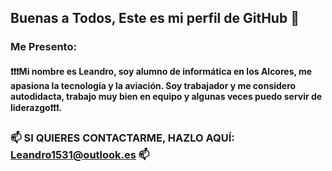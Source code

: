 ## Buenas a Todos, Este es mi perfil de GitHub 👋

### Me Presento:

#### ❗❗❗Mi nombre es Leandro, soy alumno de informática en los Alcores, me apasiona la tecnología y la aviación. Soy trabajador y me considero autodidacta, trabajo muy bien en equipo y algunas veces puedo servir de liderazgo❗❗❗. 

### 📫 SI QUIERES CONTACTARME, HAZLO AQUÍ: Leandro1531@outlook.es 📫
<!--
**Lenaavn/Lenaavn** is a ✨ _special_ ✨ repository because its `README.md` (this file) appears on your GitHub profile.

Here are some ideas to get you started:

- 🔭 I’m currently working on ...
- 🌱 I’m currently learning ...
- 👯 I’m looking to collaborate on ...
- 🤔 I’m looking for help with ...
- 💬 Ask me about ...
- 📫 How to reach me: ...
- 😄 Pronouns: ...
- ⚡ Fun fact: ...
-->
